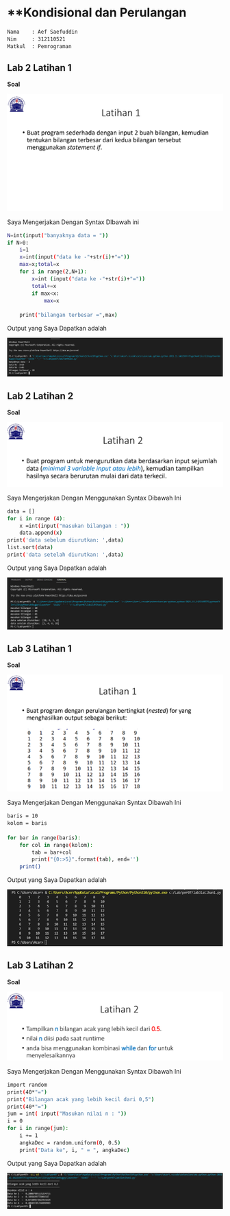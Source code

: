 # **Kondisional dan Perulangan

```sh
Nama    : Aef Saefuddin
Nim     : 312110521
Matkul  : Pemrograman
```

## **Lab 2 Latihan 1**

**Soal**

![img](screenshot/ss1.png)

Saya Mengerjakan Dengan Syntax DIbawah ini

```sh
N=int(input("banyaknya data = "))
if N>0:
    i=1
    x=int(input("data ke -"+str(i)+"="))
    max=x;total=x
    for i in range(2,N+1):
        x=int (input("data ke -"+str(i)+"="))
        total+=x
        if max<x:
            max=x

    print("bilangan terbesar =",max)
```

Output yang Saya Dapatkan adalah

![img](screenshot/ss5.png)

## **Lab 2 Latihan 2**

**Soal**

![img](screenshot/ss2.png)

Saya Mengerjakan Dengan Menggunakan Syntax Dibawah Ini

```sh
data = []
for i in range (4):
    x =int(input("masukan bilangan : "))
    data.append(x)
print('data sebelum diurutkan: ',data)
list.sort(data)
print('data setelah diurutkan: ',data)
```
Output yang Saya Dapatkan adalah

![img](screenshot/ss6.png)

## **Lab 3 Latihan 1**

**Soal**

![img](screenshot/ss3.png)

Saya Mengerjakan Dengan Menggunakan Syntax Dibawah Ini

```sh
baris = 10
kolom = baris

for bar in range(baris):
    for col in range(kolom):
        tab = bar+col
        print("{0:>5}".format(tab), end='')
    print()
```

Output yang Saya Dapatkan adalah

![img](screenshot/ss7.png)

## **Lab 3 Latihan 2**

**Soal**

![img](screenshot/ss4.png)

Saya Mengerjakan Dengan Menggunakan Syntax Dibawah Ini

```sh
import random
print(40*"=")
print("Bilangan acak yang lebih kecil dari 0,5")
print(40*"=")
jum = int( input("Masukan nilai n : "))
i = 0
for i in range(jum):
    i += 1
    angkaDec = random.uniform(0, 0.5)
    print("Data ke", i, " = ", angkaDec)
```
Output yang Saya Dapatkan adalah

![img](screenshot/ss8.png)

